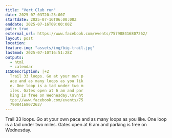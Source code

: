 ```yaml
---
title: "Vert Club run"
date: 2025-07-03T20:25:00Z
startdate: 2025-07-16T06:00:00Z
enddate: 2025-07-16T09:00:00Z
patr: true
external_url: https://www.facebook.com/events/757908416807262/
layout: post
location: 
feature-img: "assets/img/big-trail.jpg"
lastmod: 2025-07-10T16:51:28Z
outputs:
  - html
  - calendar
ICSDescription: |+2
  Trail 33 loops. Go at your own p  ace and as many loops as you lik  e. One loop is a tad under two m  iles. Gates open at 6 am and par  king is free on Wednesday.\n\nht  tps://www.facebook.com/events/75  7908416807262/
---
```


Trail 33 loops. Go at your own pace and as many loops as you like. One loop is a tad under two miles. Gates open at 6 am and parking is free on Wednesday.<br>
  <br>
  
